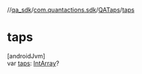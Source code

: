 //[qa_sdk](../../../index.md)/[com.quantactions.sdk](../index.md)/[QATaps](index.md)/[taps](taps.md)

# taps

[androidJvm]\
var [taps](taps.md): [IntArray](https://kotlinlang.org/api/latest/jvm/stdlib/kotlin/-int-array/index.html)?
